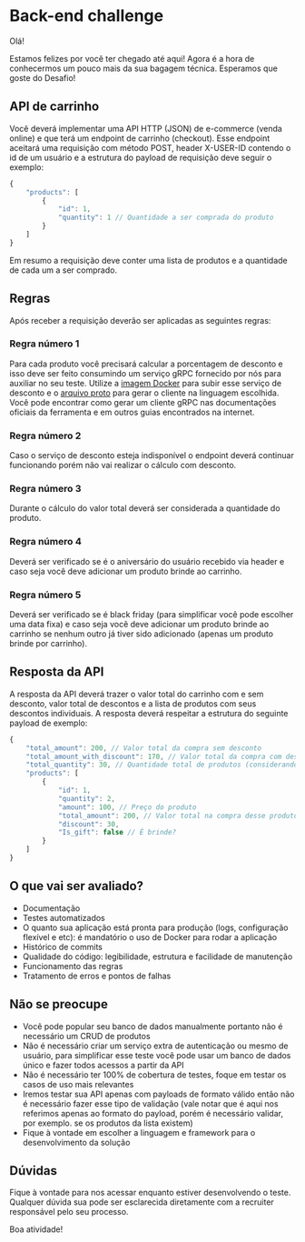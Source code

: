 # Back-end challenge

Olá!

Estamos felizes por você ter chegado até aqui! Agora é a hora de conhecermos um pouco mais da sua bagagem técnica. Esperamos que goste do Desafio!

## API de carrinho

Você deverá implementar uma API HTTP (JSON) de e-commerce (venda online) e que terá um endpoint de carrinho (checkout). Esse endpoint aceitará uma requisição com método POST, header X-USER-ID contendo o id de um usuário e a estrutura do payload de requisição deve seguir o exemplo:

```javascript
{
    "products": [
        {
            "id": 1,
            "quantity": 1 // Quantidade a ser comprada do produto
        }
    ]
}
```

Em resumo a requisição deve conter uma lista de produtos e a quantidade de cada um a ser comprado.

## Regras

Após receber a requisição deverão ser aplicadas as seguintes regras:

### Regra número 1

Para cada produto você precisará calcular a porcentagem de desconto e isso deve ser feito consumindo um serviço gRPC fornecido por nós para auxiliar no seu teste. Utilize a [imagem Docker](https://hub.docker.com/r/hashorg/hash-mock-discount-service) para subir esse serviço de desconto e o [arquivo proto](https://github.com/hashlab/hiring/blob/master/challenges/pt-br/new-backend-challenge/discount.proto) para gerar o cliente na linguagem escolhida. Você pode encontrar como gerar um cliente gRPC nas documentações oficiais da ferramenta e em outros guias encontrados na internet.

### Regra número 2

Caso o serviço de desconto esteja indisponível o endpoint deverá continuar funcionando porém não vai realizar o cálculo com desconto.

### Regra número 3

Durante o cálculo do valor total deverá ser considerada a quantidade do produto.

### Regra número 4

Deverá ser verificado se é o aniversário do usuário recebido via header e caso seja você deve adicionar um produto brinde ao carrinho.

### Regra número 5

Deverá ser verificado se é black friday (para simplificar você pode escolher uma data fixa) e caso seja você deve adicionar um produto brinde ao carrinho se nenhum outro já tiver sido adicionado (apenas um produto brinde por carrinho).

## Resposta da API

A resposta da API deverá trazer o valor total do carrinho com e sem desconto, valor total de descontos e a lista de produtos com seus descontos individuais. A resposta deverá respeitar a estrutura do seguinte payload de exemplo:

```javascript
{
    "total_amount": 200, // Valor total da compra sem desconto
    "total_amount_with_discount": 170, // Valor total da compra com desconto
    "total_quantity": 30, // Quantidade total de produtos (considerando quantidade)
    "products": [
        {
            "id": 1,
            "quantity": 2,
            "amount": 100, // Preço do produto
            "total_amount": 200, // Valor total na compra desse produto
            "discount": 30,
            "Is_gift": false // É brinde?
        }
    ]
}
```

## O que vai ser avaliado?

- Documentação
- Testes automatizados
- O quanto sua aplicação está pronta para produção (logs, configuração flexível e etc): é mandatório o uso de Docker para rodar a aplicação
- Histórico de commits
- Qualidade do código: legibilidade, estrutura e facilidade de manutenção
- Funcionamento das regras
- Tratamento de erros e pontos de falhas

## Não se preocupe

- Você pode popular seu banco de dados manualmente portanto não é necessário um CRUD de produtos
- Não é necessário criar um serviço extra de autenticação ou mesmo de usuário, para simplificar esse teste você pode usar um banco de dados único e fazer todos acessos a partir da API
- Não é necessário ter 100% de cobertura de testes, foque em testar os casos de uso mais relevantes
- Iremos testar sua API apenas com payloads de formato válido então não é necessário fazer esse tipo de validação (vale notar que é aqui nos referimos apenas ao formato do payload, porém é necessário validar, por exemplo. se os produtos da lista existem)
- Fique à vontade em escolher a linguagem e framework para o desenvolvimento da solução

## Dúvidas

Fique à vontade para nos acessar enquanto estiver desenvolvendo o teste. Qualquer dúvida sua pode ser esclarecida diretamente com a recruiter responsável pelo seu processo.

Boa atividade!
